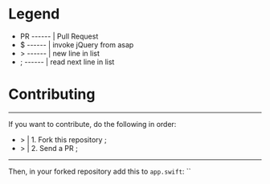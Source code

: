 # Legend
* PR ------ | Pull Request
* $  ------ | invoke jQuery from asap
* \>  ------ | new line in list
* ;  ------ | read next line in list
# Contributing
***
If you want to contribute, do the following in order:
- \>  | 1. Fork this repository ;
- \>  | 2. Send a PR ;
***
Then, in your forked repository add this to `app.swift`: 
``
